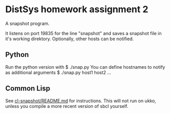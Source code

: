 # DistSys homework assignment 2

A snapshot program.

It listens on port 19835 for the line "snapshot" and saves a snapshot file in it's working direktory. Optionally, other hosts can be notified.

## Python

Run the python version with
    $ ./snap.py
You can define hostnames to notify as additional arguments
    $ ./snap.py host1 host2 ...

## Common Lisp

See [cl-snapshot/README.md](https://github.com/chfin/distsys_hw2/blob/master/cl-snapshot/README.md) for instructions.
This will not run on ukko, unless you compile a more recent version of sbcl yourself.